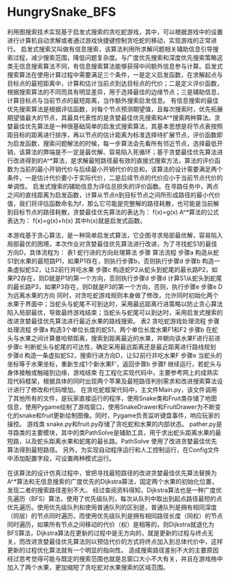 # HungrySnake_BFS

利用图搜索技术实现基于启发式搜索的贪吃蛇游戏，其中，可以根据游戏中的设置进行计算机自动求解或者通过游戏快捷键控制贪吃蛇的移动，实现游戏的正常进行。
启发式搜索又叫做有信息搜索，该算法利用所求解问题相关辅助信息引导搜索过程，减少搜索范围，降低问题复杂度。与广度优先搜索和深度优先搜索策略这类无信息搜索算法不同，有信息搜索算法能够获得中间额外信息参与计算。启发式搜索算法在使用计算过程中需要满足三个条件，一是定义启发函数，在求解起点与目标点的最短距离中，计算和估计当前点到达目标点的代价；二是定义评价函数，根据搜索算法的不同而具有明显差异，用于选择最佳的边缘节点；三是辅助信息，计算目标点与当前节点的最短距离，当作额外搜索启发信息。
有信息搜索的最佳优先搜索算法是根据评估函数，对每个节点预测期望值，且每次搜索时，优先拓展期望值最大的节点，其最具代表性的是贪婪最佳优先搜索和A^*搜索两种算法。贪婪最佳优先算法是一种很基础简单的启发式搜索算法，其基本思想是将节点表按照距目标的距离进行排序，再以节点的估计距离为标准选择待扩展节点，评价函数即为启发函数，搜索问题解法的时候，每一步算法会先看所有邻近节点，选择最低开销，该算法的弊端是不一定是最优解、容易陷入死循环；基于贪婪最佳优先算法进行改进得到的A^*算法，是求解最短路径最有效的直接式搜索方法，算法的评价函数为当前的最小开销代价与后续最小开销代价的总和，该算法的设计需要满足两个条件，一是估计代价要小于实际代价，二是后续节点的代价应小于当前节点代价的单调性。
启发式搜索的辅助信息为评估总损失的评价函数。在寻路任务中，两点之间的直线距离为启发函数，计算从节点n到目标节点之间所形成路径的最小代价值，我们将评估函数命名为f，那么它可能是完整解的路径耗散，也可能是当前解到目标节点的路径耗散，贪婪最佳优先算法的表达为：
f(x)=g(x)
 A^*算法的公式表达为：
f(x)=g(x)+h(x)
其中h(x)就是启发式函数。


本游戏基于贪心算法，是一种简单启发式算法，它企图寻求局部最优解，容易陷入局部最优的困境，本次作业对贪婪最佳优先算法进行改进，为了寻找蛇S1的最佳方向D，具体流程为：
表1 蛇行进的方向处理算法
步骤	算法流程
步骤a	构造从蛇S1到水果的最短路P1，如果P1存在，则执行步骤b，否则执行步骤d
步骤b	构造一条虚拟蛇S2，让S2前行并吃水果
步骤c	构造蛇P2从蛇头到蛇尾的最长路P2，如果P2存在，则D就是P1的第一个方向，否则执行步骤d
步骤d	计算S1从蛇头到蛇尾的最长路P3，如果P3存在，则D就是P3的第一个方向，否则，执行步骤e
步骤e	D为远离水果的方向
同时，对贪吃蛇游戏规则本身做了修改，允许同时初始化两个水果于界面中；当蛇头与蛇尾不可到达时，采用最远距离行进策略以防止贪心算法陷入局部最优，导致最终游戏结束；当蛇头与蛇尾可以到达时，采用启发式搜索的改进贪婪最佳优先算法进行最近水果的路线搜索。
表2 贪吃蛇游戏处理流程
步骤	处理流程
步骤a	构造3个单位长度的蛇S1，两个单位长度水果F1和F2
步骤b	在蛇头与水果之间计算曼哈顿距离，搜索到距离最近的水果，并朝向该水果F进行前进
步骤c	判断蛇头与蛇尾的可达性，确定采用最远距离还是最近距离进行路线规划
步骤d	构造一条虚拟蛇S2，搜索行进方向D，让S2前行并吃水果F
步骤e	当蛇头的坐标等于水果坐标，重新生成1个新水果F’，返回步骤b
步骤f	继续运行，若蛇头与身体接触或触碰到边缘，游戏结束
在工程化实现代码中，主要参考网上的成熟实现代码框架，根据具体的同时出现两个苹果及最短路径判别需求和改进搜索算法设计进行了修改和代码增加。
在贪吃蛇框架代码中，主文件Main.py，该文件调用了其他所有的文件，是玩家直接运行的程序，使用Snake类和Fruit类存储了地图信息，使用Pygame绘制了游戏窗口，使用SnakeDrawer和FruitDrawer为不断变化的snake和fruit更新绘制图像。同时，Pygame负责监听键盘事件，响应玩家的操控。
游戏类 snake.py和fruit.py存储了贪吃蛇和水果的内部状态。
pather.py是寻路类的主要模块，其中的类PathSolve是辅助工具，用于求出蛇头距离水果的最短路，以及蛇头距离水果和蛇尾的最长路。PathSolve 使用了改进贪婪最佳优先算法得到最短路径。
另外，为实现自动程序运行和人工控制运行，在Config文件中添加配置字段，可设置两种模式运行。


在该算法的设计仿真过程中，曾把寻找最短路径的改进贪婪最佳优先算法替换为A^*算法和无信息搜索的广度优先的Dijkstra算法，固定两个水果的初始化位置，发现二者的搜索路径差别不大。
经过查阅资料得知，Dijkstra算法也是一种广度优先遍历（BFS）算法，使用了优先级队列，每次从队列中取出到起点路径最短的点优先遍历。使用优先级队列和使用普通队列的区别是，普通队列是拥有相同深度（同层）的节点同时遍历，而使用优先级队列是拥有相同路径长度（同权）的节点同时遍历，如果所有节点之间移动的代价（权）是相等的，则Dijkstra就退化为BFS算法，Dijkstra算法在更新的过程中是无方向的，就是更新的过程与终点无关，而改进贪婪最佳优先算法则以预估代价的方式将终点加入到总体代价中，这样更新的过程优化算法就有一个明显的指向性。
造成搜索路径差别不大的主要原因经过思考觉得可能与既定的搜索范围也就是总窗口大小不大有关，并且在游戏格中加入了两个水果，更加缩短了贪吃蛇对水果搜索的区域范围。
